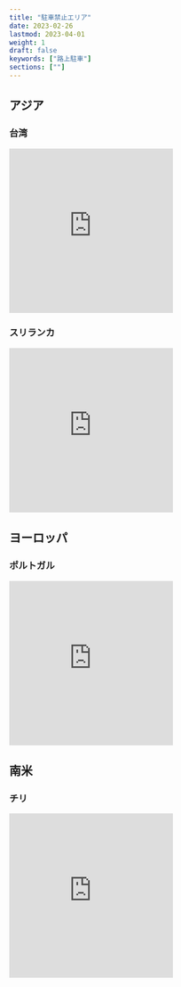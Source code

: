 ```yaml
---
title: "駐車禁止エリア"
date: 2023-02-26
lastmod: 2023-04-01
weight: 1
draft: false
keywords: ["路上駐車"]
sections: [""]
---
```


## アジア

### 台湾
<div class="googlemap-if">
<iframe src="https://www.google.com/maps/embed?pb=!4v1677483238793!6m8!1m7!1smUTWbtL9wo947sSsHYSopg!2m2!1d22.98897703947447!2d120.2086722867736!3f84.74537259555481!4f-23.398701949568277!5f1.5357967638081762" width="295" height="295" style="border:0;" allowfullscreen="" loading="lazy" referrerpolicy="no-referrer-when-downgrade"></iframe>
</div>

### スリランカ
<div class="googlemap-if">
<iframe src="https://www.google.com/maps/embed?pb=!4v1677398752163!6m8!1m7!1s-GwHkl6F52Nfu21DtvYBVg!2m2!1d6.932585196184275!2d79.857289100444!3f85.66362969830666!4f-20.881293864489606!5f0.7820865974627469" width="295" height="295" style="border:0;" allowfullscreen="" loading="lazy" referrerpolicy="no-referrer-when-downgrade"></iframe>
</div>

## ヨーロッパ
### ポルトガル
<div class="googlemap-if">
<iframe src="https://www.google.com/maps/embed?pb=!4v1677410012514!6m8!1m7!1sYlsldybfoDyruz8SsoCY9g!2m2!1d41.14601547862679!2d-8.620101963479444!3f326.0768975008105!4f-37.4325446984132!5f0.9328797725170294" width="295" height="295" style="border:0;" allowfullscreen="" loading="lazy" referrerpolicy="no-referrer-when-downgrade"></iframe>
</div>

## 南米
### チリ

<div class="googlemap-if">
<iframe src="https://www.google.com/maps/embed?pb=!4v1677410450330!6m8!1m7!1sH5EzUmibLr9ychPukXFtKA!2m2!1d-33.44709010748416!2d-70.64891770774517!3f296.2304788885802!4f-41.63253980541488!5f1.514441637462241" width="295" height="295" style="border:0;" allowfullscreen="" loading="lazy" referrerpolicy="no-referrer-when-downgrade"></iframe>
</div>
